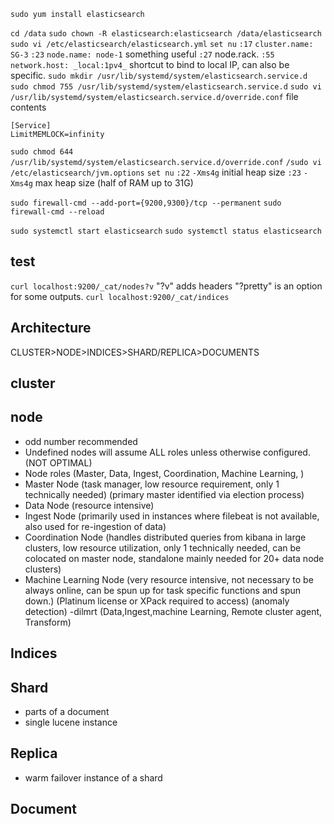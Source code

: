 `sudo yum install elasticsearch`

`cd /data`
`sudo chown -R elasticsearch:elasticsearch /data/elasticsearch`
`sudo vi /etc/elasticsearch/elasticsearch.yml`
`set nu`
`:17` `cluster.name: SG-3`
`:23` `node.name: node-1` something useful
`:27` node.rack.
`:55` `network.host: _local:1pv4_` shortcut to bind to local IP, can also be specific.
`sudo mkdir /usr/lib/systemd/system/elasticsearch.service.d`
`sudo chmod 755 /usr/lib/systemd/system/elasticsearch.service.d`
`sudo vi /usr/lib/systemd/system/elasticsearch.service.d/override.conf`
file contents
```
[Service]
LimitMEMLOCK=infinity
```
`sudo chmod 644 /usr/lib/systemd/system/elasticsearch.service.d/override.conf`
`/sudo vi /etc/elasticsearch/jvm.options`
`set nu`
`:22` `-Xms4g` initial heap size
`:23` `-Xms4g` max heap size (half of RAM up to 31G)


`sudo firewall-cmd --add-port={9200,9300}/tcp --permanent`
`sudo firewall-cmd --reload`

`sudo systemctl start elasticsearch`
`sudo systemctl status elasticsearch`

## test
`curl localhost:9200/_cat/nodes?v` "?v" adds headers "?pretty" is an option for some outputs.
`curl localhost:9200/_cat/indices`

## Architecture
CLUSTER>NODE>INDICES>SHARD/REPLICA>DOCUMENTS

## cluster


## node
- odd number recommended
- Undefined nodes will assume ALL roles unless otherwise configured.(NOT OPTIMAL)
- Node roles (Master, Data, Ingest, Coordination, Machine Learning,   )
- Master Node (task manager, low resource requirement, only 1 technically needed) (primary master identified via election process)
- Data Node (resource intensive)
- Ingest Node (primarily used in instances where filebeat is not available, also used for re-ingestion of data)
- Coordination Node (handles distributed queries from kibana in large clusters, low resource utilization, only 1 technically needed, can be colocated on master node, standalone mainly needed for 20+ data node clusters)
- Machine Learning Node (very resource intensive, not necessary to be always online, can be spun up for task specific functions and spun down.) (Platinum license or XPack required to access) (anomaly detection)
-dilmrt (Data,Ingest,machine Learning, Remote cluster agent, Transform)
## Indices


## Shard
- parts of a document
- single lucene instance

## Replica
- warm failover instance of a shard

## Document
